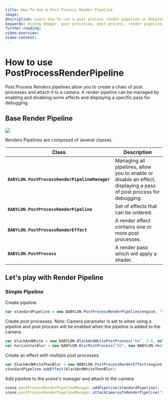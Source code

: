 ```yaml
---
title: How To Use A Post Process Render Pipeline
image: 
description: Learn how to use a post process render pipeline in Babylon.js.
keywords: diving deeper, post processes, post process, render pipeline, render
further-reading:
video-overview:
video-content:
---
```


# How to use PostProcessRenderPipeline
Post Process Renders pipelines allow you to create a chain of post processes and attach it to a camera.
A render pipeline can be managed by enabling and disabling some effects and displaying a specific pass for debugging.


## Base Render Pipeline

![](/img/PPArchitecture.png)

Renders Pipelines are composed of several classes.

| Class | Description |
|--------|--------|
|**`BABYLON.PostProcessRenderPipelineManager`**| Managing all pipelines, allow you to enable or disable an effect, displaying a pass of post process for debugging.|
|**`BABYLON.PostProcessRenderPipeline`**|Set of effects that can be ordered.|
|**`BABYLON.PostProcessRenderEffect`**|A render effect contains one or more post processes.|
|**`BABYLON.PostProcess`**|A render pass which will apply a shader.|

## Let's play with Render Pipeline

### Simple Pipeline
Create pipeline
```javascript
var standardPipeline = new BABYLON.PostProcessRenderPipeline(engine, "standardPipeline");
```

Create post processes. Note: Camera parameter is set to when using a pipeline and post process will be enabled when the pipeline is added to the camera.
```javascript
var blackAndWhite = new BABYLON.BlackAndWhitePostProcess("bw", 1.0, null, null, engine, false);
var horizontalBlur = new BABYLON.BlurPostProcess("hb", new BABYLON.Vector2(1.0, 0), 20, 1.0, null, null, engine, false);
```

Create an effect with multiple post processes
```javascript
var blackAndWhiteThenBlur = new BABYLON.PostProcessRenderEffect(engine, "blackAndWhiteThenBlur", function() { return [blackAndWhite, horizontalBlur] });
standardPipeline.addEffect(blackAndWhiteThenBlur);
```

Add pipeline to the scene's manager and attach to the camera
```javascript
scene.postProcessRenderPipelineManager.addPipeline(standardPipeline);
scene.postProcessRenderPipelineManager.attachCamerasToRenderPipeline("standardPipeline", camera);
```

<Playground id="#QCGFI6" title="Post Process Render Pipeline Example" description="Simple example of using a post process render pipeline."/>
